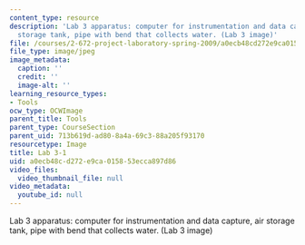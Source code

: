 ```yaml
---
content_type: resource
description: 'Lab 3 apparatus: computer for instrumentation and data capture, air
  storage tank, pipe with bend that collects water. (Lab 3 image)'
file: /courses/2-672-project-laboratory-spring-2009/a0ecb48cd272e9ca015853ecca897d86_lab31.jpg
file_type: image/jpeg
image_metadata:
  caption: ''
  credit: ''
  image-alt: ''
learning_resource_types:
- Tools
ocw_type: OCWImage
parent_title: Tools
parent_type: CourseSection
parent_uid: 713b619d-ad80-8a4a-69c3-88a205f93170
resourcetype: Image
title: Lab 3-1
uid: a0ecb48c-d272-e9ca-0158-53ecca897d86
video_files:
  video_thumbnail_file: null
video_metadata:
  youtube_id: null
---
```

Lab 3 apparatus: computer for instrumentation and data capture, air storage tank, pipe with bend that collects water. (Lab 3 image)


